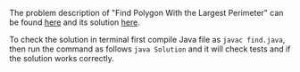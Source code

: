 The problem description of "Find Polygon With the Largest Perimeter" can be found [here](https://leetcode.com/problems/largest-perimeter-triangle/) and its solution [here](https://github.com/aurimas13/Solutions-To-Problems/blob/main/LeetCode/Java%20Solutions/Find%20Polygon%20With%20the%20Largest%20Perimeter/find.java).

To check the solution in terminal first compile Java file as `javac find.java`, then run the command as follows `java Solution` and it will check tests and if the solution works correctly.
